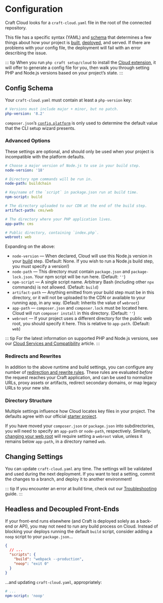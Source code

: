 # Configuration

Craft Cloud looks for a `craft-cloud.yaml` file in the root of the connected repository.

This file has a specific syntax (YAML) and [schema](#config-schema) that determines a few things about how your project is [built](builds.md), [deployed](deployment.md), and served. If there are problems with your config file, the deployment will fail with an error describing the issue.

::: tip
When you run `php craft setup/cloud` to install the [Cloud extension](extension.md), it will offer to generate a config file for you, then walk you through setting PHP and Node.js versions based on your project’s state.
:::

## Config Schema

Your `craft-cloud.yaml` must contain at least a `php-version` key:

```yaml
# Versions must include major + minor, but no patch.
php-version: '8.2'
```

`composer.json`’s [`config.platform`](https://getcomposer.org/doc/06-config.md#platform) is only used to determine the default value that the CLI setup wizard presents.

### Advanced Options

These settings are optional, and should only be used when your project is incompatible with the platform defaults.

```yaml
# Choose a major version of Node.js to use in your build step.
node-version: '18'

# Directory npm commands will be run in.
node-path: buildchain

# Key/name of the `script` in package.json run at build time.
npm-script: build

# The directory uploaded to our CDN at the end of the build step.
artifact-path: cms/web

# The directory where your PHP application lives.
app-path: cms

# Public directory, containing `index.php`.
webroot: web
```

Expanding on the above:

- `node-version` — When declared, Cloud will use this Node.js version in your [build](builds.md) step. (Default: None. If you wish to run a Node.js build step, you must specify a version!)
- `node-path` — This directory must contain `package.json` and `package-lock.json`. Your npm script will be run here. (Default: `''`)
- `npm-script` — A single script name. Arbitrary Bash (including other `npx` commands) is not allowed. (Default: `build`)
- `artifact-path` — Anything emitted from your build step must be in this directory, or it will not be uploaded to the CDN or available to your running app, in any way. (Default: Inherits the value of `webroot`)
- `app-path` — `composer.json` and `composer.lock` must be located here. Cloud will run `composer install` in this directory. (Default: `''`)
- `webroot` — If your project uses a different directory for the public web root, you should specify it here. This is relative to `app-path`. (Default: `web`)

::: tip
For the latest information on supported PHP and Node.js versions, see our [Cloud Services and Compatibility](compatibility.md) article.
:::

### Redirects and Rewrites

In addition to the above runtime and build settings, you can configure any number of [redirection and rewrite rules](redirects.md). These rules are evaluated _before_ the request reaches your Craft application, and can be used to normalize URLs, proxy assets or artifacts, redirect secondary domains, or map legacy URLs to your new site.

### Directory Structure

Multiple settings influence how Cloud locates key files in your project. The defaults agree with our official [starter project](https://github.com/craftcms/craft).

If you have moved your `composer.json` or `package.json` into subdirectories, you will need to specify an `app-path` or `node-path`, respectively. Similarly, [changing your web root](kb:moving-craft-files) will require setting a `webroot` value, unless it remains below `app-path`, in a directory named `web`.

## Changing Settings

You can update `craft-cloud.yaml` any time. The settings will be validated and used during the next deployment. If you want to test a setting, commit the changes to a branch, and deploy it to another environment!

::: tip
If you encounter an error at build time, check out our [Troubleshooting](troubleshooting.md) guide.
:::

## Headless and Decoupled Front-Ends

If your front-end runs elsewhere (and Craft is deployed solely as a back-end or API), you may not need to run any build process on Cloud. Instead of blocking your deploys running the default `build` script, consider adding a `noop` script to your `package.json`…

```json
{
  // ...
  "scripts": {
    "build": "webpack --production",
    "noop": "exit 0"
  }
}
```

…and updating `craft-cloud.yaml`, appropriately:

```yaml
# ...
npm-script: 'noop'
```
